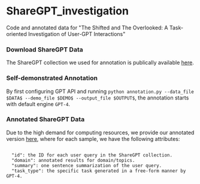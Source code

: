 # ShareGPT_investigation
Code and annotated data for "The Shifted and The Overlooked: A Task-oriented Investigation of User-GPT Interactions"

### Download ShareGPT Data
The ShareGPT collection we used for annotation is publically available [here](https://huggingface.co/datasets/anon8231489123/ShareGPT_Vicuna_unfiltered/blob/main/ShareGPT_V3_unfiltered_cleaned_split_no_imsorry.json).

### Self-demonstrated Annotation
By first configuring GPT API and running `python annotation.py --data_file $DATA$ --demo_file $DEMO$ --output_file $OUTPUT$`, the annotation starts with default engine `GPT-4`.

### Annotated ShareGPT Data
Due to the high demand for computing resources, we provide our annotated version [here](https://drive.google.com/file/d/1zAU3uWhNSN6NvMl85cmVi2mj-uvswE_O/view?usp=drive_link), where for each sample, we have the following attributes:

```

  "id": the ID for each user query in the ShareGPT collection.
  "domain": annotated results for domain/topics.
  "summary": one sentence summarization of the user query.
  "task_type": the specific task generated in a free-form manner by GPT-4.

```
